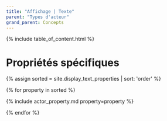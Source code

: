 ```yaml
---
title: "Affichage | Texte"
parent: "Types d'acteur"
grand_parent: Concepts
---
```


{% include table_of_content.html %}

# Propriétés spécifiques

{% assign sorted = site.display_text_properties | sort: 'order' %}

{% for property in sorted %}

{% include actor_property.md property=property %}

{% endfor %}